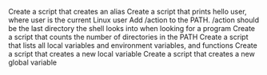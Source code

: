 Create a script that creates an alias
Create a script that prints hello user, where user is the current Linux user
Add /action to the PATH. /action should be the last directory the shell looks into when looking for a program
Create a script that counts the number of directories in the PATH
Create a script that lists all local variables and environment variables, and functions
Create a script that creates a new local variable
Create a script that creates a new global variable
